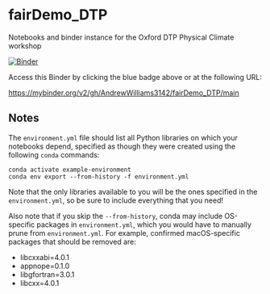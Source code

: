 # fairDemo_DTP
Notebooks and binder instance for the Oxford DTP Physical Climate workshop 

[![Binder](https://mybinder.org/badge_logo.svg)](https://mybinder.org/v2/gh/AndrewWilliams3142/fairDemo_DTP/main)

Access this Binder by clicking the blue badge above or at the following URL:

https://mybinder.org/v2/gh/AndrewWilliams3142/fairDemo_DTP/main

## Notes
The `environment.yml` file should list all Python libraries on which your notebooks
depend, specified as though they were created using the following `conda` commands:

```
conda activate example-environment
conda env export --from-history -f environment.yml
```

Note that the only libraries available to you will be the ones specified in
the `environment.yml`, so be sure to include everything that you need! 

Also note that if you skip the `--from-history`, conda may include OS-specific
packages in `environment.yml`, which you would have to manually prune from
`environment.yml`.  For example, confirmed macOS-specific packages that should
be removed are:

* libcxxabi=4.0.1
* appnope=0.1.0
* libgfortran=3.0.1
* libcxx=4.0.1
